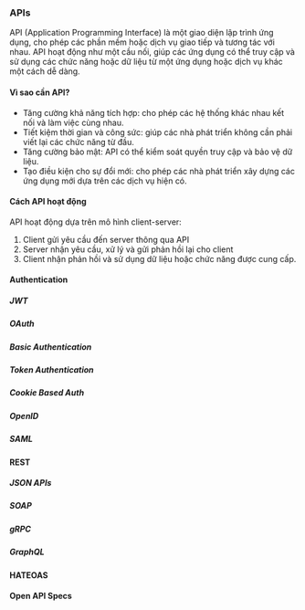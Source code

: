 ### APIs

API (Application Programming Interface) là một giao diện lập trình ứng dụng, cho phép các phần mềm hoặc dịch vụ giao tiếp và tương tác với nhau.
API hoạt động như một cầu nối, giúp các ứng dụng có thể truy cập và sử dụng các chức năng hoặc dữ liệu từ một ứng dụng hoặc dịch vụ khác một cách dễ dàng.

#### Vì sao cần API?

- Tăng cường khả năng tích hợp: cho phép các hệ thống khác nhau kết nối và làm việc cùng nhau.
- Tiết kiệm thời gian và công sức: giúp các nhà phát triển không cần phải viết lại các chức năng từ đầu.
- Tăng cường bảo mật: API có thể kiểm soát quyền truy cập và bảo vệ dữ liệu.
- Tạo điều kiện cho sự đổi mới: cho phép các nhà phát triển xây dựng các ứng dụng mới dựa trên các dịch vụ hiện có.

#### Cách API hoạt động

API hoạt động dựa trên mô hình client-server:
1. Client gửi yêu cầu đến server thông qua API
2. Server nhận yêu cầu, xử lý và gửi phản hồi lại cho client
3. Client nhận phản hồi và sử dụng dữ liệu hoặc chức năng được cung cấp.

#### Authentication

##### JWT

##### OAuth

##### Basic Authentication

##### Token Authentication

##### Cookie Based Auth

##### OpenID

##### SAML

#### REST

##### JSON APIs

##### SOAP

##### gRPC

##### GraphQL

#### HATEOAS

#### Open API Specs